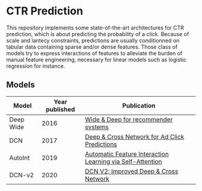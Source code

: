 # CTR Prediction

This repository implements some state-of-the-art architectures for CTR prediction, which is about predicting the probability of a click. Because of scale and lantecy constraints, predictions are usually conditionned on tabular data containing sparse and/or dense features. Those class of models try to express interactions of features to alleviate the burden of manual feature engineering, necessary for linear models such as logistic regression for instance.

## Models

| Model     | Year published | Publication                                                                                       |
|-----------|----------------|---------------------------------------------------------------------------------------------------|
| Deep Wide | 2016           | [Wide & Deep for recommender systems](https://arxiv.org/pdf/1606.07792v1.pdf)                     |
| DCN       | 2017           | [Deep & Cross Network for Ad Click Predictions](https://arxiv.org/pdf/1708.05123.pdf)             |
| AutoInt   | 2019           | [Automatic Feature Interaction Learning via Self-Attention](https://arxiv.org/pdf/1810.11921.pdf) |
| DCN-v2    | 2020           | [DCN V2: Improved Deep & Cross Network](https://arxiv.org/pdf/2008.13535v2.pdf)                   |

